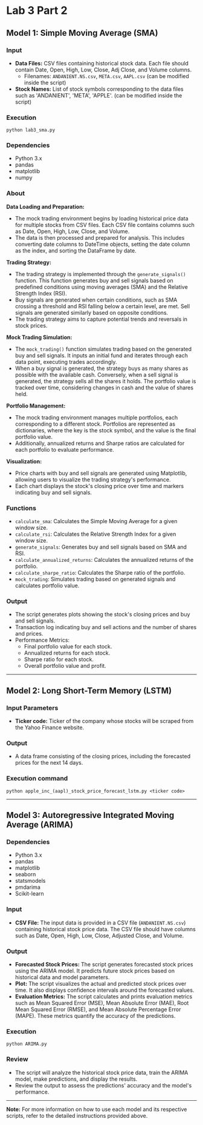 # Lab 3 Part 2

## Model 1: Simple Moving Average (SMA)

### Input
- **Data Files:** CSV files containing historical stock data. Each file should contain Date, Open, High, Low, Close, Adj Close, and Volume columns.
  - Filenames: `ANDANIENT.NS.csv`, `META.csv`, `AAPL.csv` (can be modified inside the script)
- **Stock Names:** List of stock symbols corresponding to the data files such as 'ANDANIENT', 'META', 'APPLE'. (can be modified inside the script)

### Execution
```
python lab3_sma.py
```

### Dependencies
- Python 3.x
- pandas
- matplotlib
- numpy

### About

**Data Loading and Preparation:**
- The mock trading environment begins by loading historical price data for multiple stocks from CSV files. Each CSV file contains columns such as Date, Open, High, Low, Close, and Volume.
- The data is then processed and prepared for analysis. This includes converting date columns to DateTime objects, setting the date column as the index, and sorting the DataFrame by date.

**Trading Strategy:**
- The trading strategy is implemented through the `generate_signals()` function. This function generates buy and sell signals based on predefined conditions using moving averages (SMA) and the Relative Strength Index (RSI).
- Buy signals are generated when certain conditions, such as SMA crossing a threshold and RSI falling below a certain level, are met. Sell signals are generated similarly based on opposite conditions.
- The trading strategy aims to capture potential trends and reversals in stock prices.

**Mock Trading Simulation:**
- The `mock_trading()` function simulates trading based on the generated buy and sell signals. It inputs an initial fund and iterates through each data point, executing trades accordingly.
- When a buy signal is generated, the strategy buys as many shares as possible with the available cash. Conversely, when a sell signal is generated, the strategy sells all the shares it holds. The portfolio value is tracked over time, considering changes in cash and the value of shares held.

**Portfolio Management:**
- The mock trading environment manages multiple portfolios, each corresponding to a different stock. Portfolios are represented as dictionaries, where the key is the stock symbol, and the value is the final portfolio value.
- Additionally, annualized returns and Sharpe ratios are calculated for each portfolio to evaluate performance.

**Visualization:**
- Price charts with buy and sell signals are generated using Matplotlib, allowing users to visualize the trading strategy's performance.
- Each chart displays the stock's closing price over time and markers indicating buy and sell signals.

### Functions
- `calculate_sma`: Calculates the Simple Moving Average for a given window size.
- `calculate_rsi`: Calculates the Relative Strength Index for a given window size.
- `generate_signals`: Generates buy and sell signals based on SMA and RSI.
- `calculate_annualized_returns`: Calculates the annualized returns of the portfolio.
- `calculate_sharpe_ratio`: Calculates the Sharpe ratio of the portfolio.
- `mock_trading`: Simulates trading based on generated signals and calculates portfolio value.

### Output
- The script generates plots showing the stock's closing prices and buy and sell signals.
- Transaction log indicating buy and sell actions and the number of shares and prices.
- Performance Metrics:
  - Final portfolio value for each stock.
  - Annualized returns for each stock.
  - Sharpe ratio for each stock.
  - Overall portfolio value and profit.

---

## Model 2: Long Short-Term Memory (LSTM)

### Input Parameters
- **Ticker code:** Ticker of the company whose stocks will be scraped from the Yahoo Finance website.

### Output
- A data frame consisting of the closing prices, including the forecasted prices for the next 14 days.

### Execution command
```
python apple_inc_(aapl)_stock_price_forecast_lstm.py <ticker code>
```

---

## Model 3: Autoregressive Integrated Moving Average (ARIMA)

### Dependencies
- Python 3.x
- pandas
- matplotlib
- seaborn
- statsmodels
- pmdarima
- Scikit-learn

### Input
- **CSV File:** The input data is provided in a CSV file (`ANDANIENT.NS.csv`) containing historical stock price data. The CSV file should have columns such as Date, Open, High, Low, Close, Adjusted Close, and Volume.

### Output
- **Forecasted Stock Prices:** The script generates forecasted stock prices using the ARIMA model. It predicts future stock prices based on historical data and model parameters.
- **Plot:** The script visualizes the actual and predicted stock prices over time. It also displays confidence intervals around the forecasted values.
- **Evaluation Metrics:** The script calculates and prints evaluation metrics such as Mean Squared Error (MSE), Mean Absolute Error (MAE), Root Mean Squared Error (RMSE), and Mean Absolute Percentage Error (MAPE). These metrics quantify the accuracy of the predictions.

### Execution
```
python ARIMA.py
```

### Review
- The script will analyze the historical stock price data, train the ARIMA model, make predictions, and display the results.
- Review the output to assess the predictions' accuracy and the model's performance.

---

**Note:** For more information on how to use each model and its respective scripts, refer to the detailed instructions provided above.